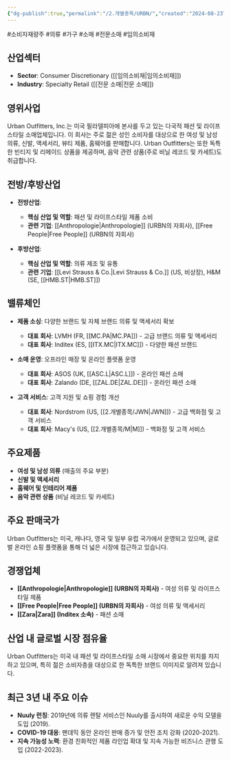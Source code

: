 ```yaml
---
{"dg-publish":true,"permalink":"/2.개별종목/URBN/","created":"2024-08-23T12:05:36.703+09:00","updated":"2025-06-03T20:06:01.900+09:00"}
---
```


#소비자재량주 #의류 #가구 #소매 #전문소매 #임의소비재

## 산업섹터

- **Sector**: Consumer Discretionary ([[임의소비재\|임의소비재]])
- **Industry**: Specialty Retail ([[전문 소매\|전문 소매]])

## 영위사업

Urban Outfitters, Inc.는 미국 필라델피아에 본사를 두고 있는 다국적 패션 및 라이프스타일 소매업체입니다. 이 회사는 주로 젊은 성인 소비자를 대상으로 한 여성 및 남성 의류, 신발, 액세서리, 뷰티 제품, 홈웨어를 판매합니다. Urban Outfitters는 또한 독특한 빈티지 및 리메이드 상품을 제공하며, 음악 관련 상품(주로 비닐 레코드 및 카세트)도 취급합니다.

## 전방/후방산업

- **전방산업**:
    
    - **핵심 산업 및 역할**: 패션 및 라이프스타일 제품 소비
    - **관련 기업**: [[Anthropologie\|Anthropologie]] (URBN의 자회사), [[Free People\|Free People]] (URBN의 자회사)
    
- **후방산업**:
    
    - **핵심 산업 및 역할**: 의류 제조 및 유통
    - **관련 기업**: [[Levi Strauss & Co.\|Levi Strauss & Co.]] (US, 비상장), H&M (SE, [[HMB.ST\|HMB.ST]])
    

## 밸류체인

- **제품 소싱**: 다양한 브랜드 및 자체 브랜드 의류 및 액세서리 확보
    
    - **대표 회사**: LVMH (FR, [[MC.PA\|MC.PA]]) - 고급 브랜드 의류 및 액세서리
    - **대표 회사**: Inditex (ES, [[ITX.MC\|ITX.MC]]) - 다양한 패션 브랜드
    
- **소매 운영**: 오프라인 매장 및 온라인 플랫폼 운영
    
    - **대표 회사**: ASOS (UK, [[ASC.L\|ASC.L]]) - 온라인 패션 소매
    - **대표 회사**: Zalando (DE, [[ZAL.DE\|ZAL.DE]]) - 온라인 패션 소매
    
- **고객 서비스**: 고객 지원 및 쇼핑 경험 개선
    
    - **대표 회사**: Nordstrom (US, [[2.개별종목/JWN\|JWN]]) - 고급 백화점 및 고객 서비스
    - **대표 회사**: Macy's (US, [[2.개별종목/M\|M]]) - 백화점 및 고객 서비스
    

## 주요제품

- **여성 및 남성 의류** (매출의 주요 부분)
- **신발 및 액세서리**
- **홈웨어 및 인테리어 제품**
- **음악 관련 상품** (비닐 레코드 및 카세트)

## 주요 판매국가

Urban Outfitters는 미국, 캐나다, 영국 및 일부 유럽 국가에서 운영되고 있으며, 글로벌 온라인 쇼핑 플랫폼을 통해 더 넓은 시장에 접근하고 있습니다.

## 경쟁업체

- **[[Anthropologie\|Anthropologie]] (URBN의 자회사)** - 여성 의류 및 라이프스타일 제품
- **[[Free People\|Free People]] (URBN의 자회사)** - 여성 의류 및 액세서리
- **[[Zara\|Zara]] (Inditex 소속)** - 패션 소매

## 산업 내 글로벌 시장 점유율

Urban Outfitters는 미국 내 패션 및 라이프스타일 소매 시장에서 중요한 위치를 차지하고 있으며, 특히 젊은 소비자층을 대상으로 한 독특한 브랜드 이미지로 알려져 있습니다.

## 최근 3년 내 주요 이슈

- **Nuuly 런칭**: 2019년에 의류 렌탈 서비스인 Nuuly를 출시하여 새로운 수익 모델을 도입 (2019).
- **COVID-19 대응**: 팬데믹 동안 온라인 판매 증가 및 안전 조치 강화 (2020-2021).
- **지속 가능성 노력**: 환경 친화적인 제품 라인업 확대 및 지속 가능한 비즈니스 관행 도입 (2022-2023).
